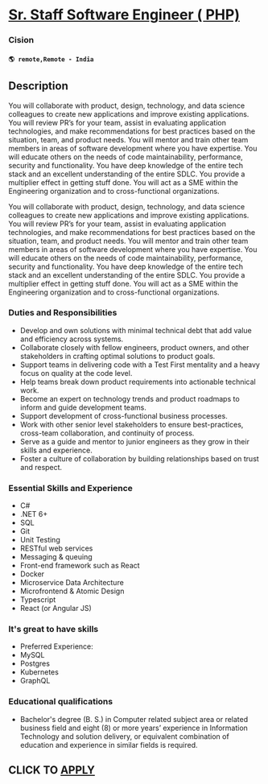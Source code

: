 # [Sr. Staff Software Engineer ( PHP)](https://www.remotewlb.com/apply/sr-staff-software-engineer-php)  
### Cision  
#### `🌎 remote,Remote - India`  

## Description

You will collaborate with product, design, technology, and data science colleagues to create new applications and improve existing applications. You will review PR’s for your team, assist in evaluating application technologies, and make recommendations for best practices based on the situation, team, and product needs. You will mentor and train other team members in areas of software development where you have expertise. You will educate others on the needs of code maintainability, performance, security and functionality. You have deep knowledge of the entire tech stack and an excellent understanding of the entire SDLC. You provide a multiplier effect in getting stuff done. You will act as a SME within the Engineering organization and to cross-functional organizations.

  

You will collaborate with product, design, technology, and data science colleagues to create new applications and improve existing applications. You will review PR’s for your team, assist in evaluating application technologies, and make recommendations for best practices based on the situation, team, and product needs. You will mentor and train other team members in areas of software development where you have expertise. You will educate others on the needs of code maintainability, performance, security and functionality. You have deep knowledge of the entire tech stack and an excellent understanding of the entire SDLC. You provide a multiplier effect in getting stuff done. You will act as a SME within the Engineering organization and to cross-functional organizations.

  

### Duties and Responsibilities

* Develop and own solutions with minimal technical debt that add value and efficiency across systems.
* Collaborate closely with fellow engineers, product owners, and other stakeholders in crafting optimal solutions to product goals.
* Support teams in delivering code with a Test First mentality and a heavy focus on quality at the code level.
* Help teams break down product requirements into actionable technical work.
* Become an expert on technology trends and product roadmaps to inform and guide development teams.
* Support development of cross-functional business processes.
* Work with other senior level stakeholders to ensure best-practices, cross-team collaboration, and continuity of process.
* Serve as a guide and mentor to junior engineers as they grow in their skills and experience.
* Foster a culture of collaboration by building relationships based on trust and respect.

  

### Essential Skills and Experience

* C#
* .NET 6+
* SQL
* Git
* Unit Testing
* RESTful web services
* Messaging & queuing
* Front-end framework such as React
* Docker
* Microservice Data Architecture
* Microfrontend & Atomic Design
* Typescript
* React (or Angular JS)

  

### It's great to have skills

* Preferred Experience:
* MySQL
* Postgres
* Kubernetes
* GraphQL

  

### Educational qualifications

* Bachelor's degree (B. S.) in Computer related subject area or related business field and eight (8) or more years’ experience in Information Technology and solution delivery, or equivalent combination of education and experience in similar fields is required.

  

  
## CLICK TO [APPLY](https://www.remotewlb.com/apply/sr-staff-software-engineer-php)

